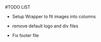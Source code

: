 #TODO LIST

* Setup Wrapper to fit images into columns

* remove default logo and div files

* Fix footer file